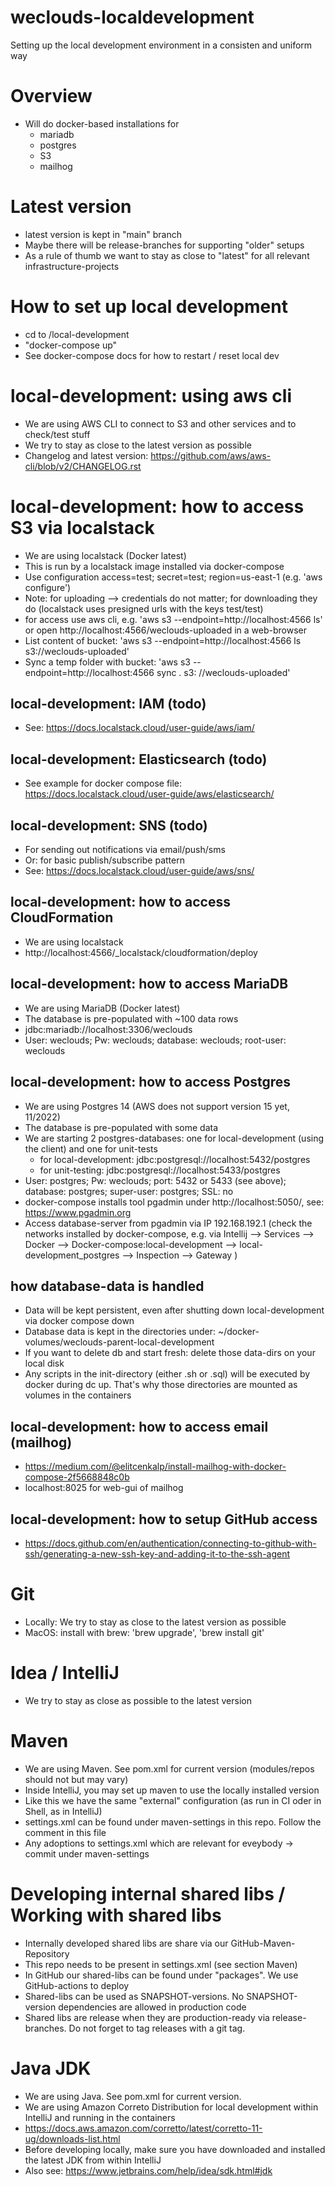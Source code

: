 # weclouds-localdevelopment

Setting up the local development environment in a consisten and uniform way

# Overview

- Will do docker-based installations for
  - mariadb
  - postgres
  - S3
  - mailhog

# Latest version

- latest version is kept in "main" branch
- Maybe there will be release-branches for supporting "older" setups
- As a rule of thumb we want to stay as close to "latest" for all relevant infrastructure-projects

# How to set up local development

- cd to /local-development
- "docker-compose up"
- See docker-compose docs for how to restart / reset local dev

# local-development: using aws cli

- We are using AWS CLI to connect to S3 and other services and to check/test stuff
- We try to stay as close to the latest version as possible
- Changelog and latest version: https://github.com/aws/aws-cli/blob/v2/CHANGELOG.rst

# local-development: how to access S3 via localstack

- We are using localstack (Docker latest)
- This is run by a localstack image installed via docker-compose
- Use configuration access=test; secret=test; region=us-east-1 (e.g. 'aws configure')
- Note: for uploading --> credentials do not matter; for downloading they do (localstack uses
  presigned urls with the keys test/test)
- for access use aws cli, e.g. 'aws s3 --endpoint=http://localhost:4566 ls' or
  open http://localhost:4566/weclouds-uploaded in a web-browser
- List content of bucket: 'aws s3 --endpoint=http://localhost:4566 ls s3://weclouds-uploaded'
- Sync a temp folder with bucket: 'aws s3 --endpoint=http://localhost:4566 sync . s3:
  //weclouds-uploaded'

## local-development: IAM (todo)

- See: https://docs.localstack.cloud/user-guide/aws/iam/

## local-development: Elasticsearch (todo)

- See example for docker compose file: https://docs.localstack.cloud/user-guide/aws/elasticsearch/

## local-development: SNS (todo)

- For sending out notifications via email/push/sms
- Or: for basic publish/subscribe pattern
- See: https://docs.localstack.cloud/user-guide/aws/sns/

## local-development: how to access CloudFormation

- We are using localstack
- http://localhost:4566/_localstack/cloudformation/deploy

## local-development: how to access MariaDB

- We are using MariaDB (Docker latest)
- The database is pre-populated with ~100 data rows
- jdbc:mariadb://localhost:3306/weclouds
- User: weclouds; Pw: weclouds; database: weclouds; root-user: weclouds

## local-development: how to access Postgres

- We are using Postgres 14 (AWS does not support version 15 yet, 11/2022)
- The database is pre-populated with some data
- We are starting 2 postgres-databases: one for local-development (using the client) and one for
  unit-tests
  - for local-development: jdbc:postgresql://localhost:5432/postgres
  - for unit-testing:      jdbc:postgresql://localhost:5433/postgres
- User: postgres; Pw: weclouds; port: 5432 or 5433 (see above); database: postgres; super-user:
  postgres; SSL: no
- docker-compose installs tool pgadmin under http://localhost:5050/, see: https://www.pgadmin.org
- Access database-server from pgadmin via IP 192.168.192.1 (check the networks installed by
  docker-compose, e.g. via Intellij --> Services --> Docker --> Docker-compose:local-development -->
  local-development_postgres --> Inspection --> Gateway )

## how database-data is handled

- Data will be kept persistent, even after shutting down local-development via docker compose down
- Database data is kept in the directories under: ~/docker-volumes/weclouds-parent-local-development
- If you want to delete db and start fresh: delete those data-dirs on your local disk
- Any scripts in the init-directory (either .sh or .sql) will be executed by docker during dc up.
  That's why those directories are mounted as volumes in the containers

## local-development: how to access email (mailhog)

- https://medium.com/@elitcenkalp/install-mailhog-with-docker-compose-2f5668848c0b
- localhost:8025 for web-gui of mailhog

## local-development: how to setup GitHub access

- https://docs.github.com/en/authentication/connecting-to-github-with-ssh/generating-a-new-ssh-key-and-adding-it-to-the-ssh-agent

# Git

- Locally: We try to stay as close to the latest version as possible
- MacOS: install with brew: 'brew upgrade', 'brew install git'

# Idea / IntelliJ

- We try to stay as close as possible to the latest version

# Maven

- We are using Maven. See pom.xml for current version (modules/repos should not but may vary)
- Inside IntelliJ, you may set up maven to use the locally installed version
- Like this we have the same "external" configuration (as run in CI oder in Shell, as in IntelliJ)
- settings.xml can be found under maven-settings in this repo. Follow the comment in this file
- Any adoptions to settings.xml which are relevant for eveybody -> commit under maven-settings

# Developing internal shared libs / Working with shared libs

- Internally developed shared libs are share via our GitHub-Maven-Repository
- This repo needs to be present in settings.xml (see section Maven)
- In GitHub our shared-libs can be found under "packages". We use GitHub-actions to deploy
- Shared-libs can be used as SNAPSHOT-versions. No SNAPSHOT-version dependencies are allowed in
  production code
- Shared libs are release when they are production-ready via release-branches. Do not forget to tag
  releases with a git tag.

# Java JDK

- We are using Java. See pom.xml for current version.
- We are using Amazon Correto Distribution for local development within IntelliJ and running in the
  containers
- https://docs.aws.amazon.com/corretto/latest/corretto-11-ug/downloads-list.html
- Before developing locally, make sure you have downloaded and installed the latest JDK from within
  IntelliJ
- Also see: https://www.jetbrains.com/help/idea/sdk.html#jdk

